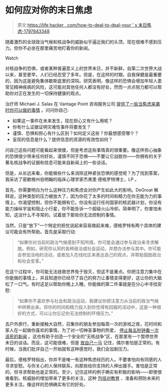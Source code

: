 # 如何应对你的末日焦虑

> 原文:[https://life hacker . com/how-to-deal-to-deal-your ' s 末日焦虑-1797843348](https://lifehacker.com/how-to-deal-with-your-apocalyptic-anxiety-1797843348)

随着激烈的全球政治气候和核战争的威胁似乎逼近我们的头顶，现在很难不感到压力。但你不必坐在那里痛苦地盯着你的新闻。

Watch

对核战争的恐惧，或者某种普遍意义上的世界末日，并不新鲜。自第二次世界大战以来，甚至更早，人们已经忍受了多年。但是，在这样的时期，自我保健是最重要的，因为这是避免集体歇斯底里的深钩。研究表明，像这样的恐惧会增加年轻人患常见精神疾病的风险，这可能对其他任何人都没有好处，然而一点点努力都可以帮助你对正在发生的一切保持健康的观点。

治疗师 Michael J. Salas 在 Vantage Point 咨询服务公司 [提供了一些当焦虑来袭时你可以做的事情](https://vantagepointdallascounseling.com/anxiety/dealing-with-the-anxiety-of-the-apocalypse-and-other-unlikely-events/) 。问问你自己:

*   如果这一事件在未来发生，现在担心又有什么用呢？
*   你有什么证据证明灾难性事件将要发生？
*   谨慎、恐惧和担心有什么区别？如何定义这些？你最想感受哪个？
*   呈现的信息是什么？提供信息的资源的有效性如何？

问自己这些问题可能看起来很傻，但是考虑这些事情真的很重要。像这样担心抽象的恐惧很少带来任何好处，谨慎不同于恐惧——不要让它战胜你——你拥有的关于著名核战争的证据和信息可能来自新闻上的一些谈话。

但是，从长远来看，你能做些什么来消除这种紧张恐惧的感觉呢？为了找到答案，我采访了密歇根州伯明翰的临床心理学家杰弗里·德格罗特博士，LP 。

首先，你需要明白为什么这种压力和焦虑会对你产生如此大的影响。DeGroat 解释说，这种类型的压力被放大了，因为你花了太多的时间和精力在你无能为力的事情上。你渴望控制，但你不能拥有它。你没有运行任何国家的核武器计划，你没有能力操纵宇宙和阻止小行星，你不能告诉一个超级火山冷却。简单明了，你害怕未知，这没什么不寻常的。试着放下那些你无法控制的事情。

当然，只是“放下”一个特定的担忧说起来容易做起来难，德格罗特有两个具体的建议可能会有所帮助。首先是采取行动:

> “如果你对当前的政治气候感到不知所措，你可能会通过参与政治来寻求解脱。例如，研究你认同的各种政治或社会运动，并想办法参与其中。你可能会参加当地的活动，或者加入在线社区来表达自己的观点，并帮助鼓励政治和社会变革。”

在这个过程中，你可能无法拯救世界免于毁灭，但这不是重点。你把注意力集中在你能做的事情上，并且知道你已经尽了自己的努力让事情变得更好，这让你的大脑松了一口气。有时这足以帮助你晚上入睡。你能做的第二件事就是在分心中寻找安慰:

> “如果你不喜欢参与社会和政治运动，我建议你把注意力从当前的政治气候中转移出来。将你的时间和精力投入到你觉得有回报的活动中，这是一种很好的方式，可以让你忘记你无法控制的环境压力。”

去户外旅行，重新接触大自然，召集你的朋友参加每周一次的游戏之夜，花时间和家人在一起做你喜欢的事情，为了对一切神圣事物的热爱， [停止每五秒钟看一次该死的新闻](https://lifehacker.com/how-to-keep-your-head-up-in-the-constant-stream-of-bad-1747891922) 。这也有助于创造一个安全的“无核战争”区，在那里有一个暂停世界末日的谈话。而且，这可能很难，但是 [放自己一马](http://www.apa.org/helpcenter/war-teens.aspx) 记住，偶尔害怕是正常的。有时候，当我们批评自己一开始就有这种感觉时，我们会加剧压力。

最后，德格罗特指出，你并不是唯一有这种焦虑经历的人。不要害怕向有同感的人寻求安慰。与你关心的人保持联系，向那些给你支持的人伸出援手。害怕是正常的，但寻求帮助也是正常的。至少，记住这样的例子确实有积极的影响——即使很难看到。核威胁的增加带来了更多的关注，这种 [包括对教育](http://lifehacker.com/how-to-survive-nuclear-fallout-1797685187) 、准备和预防未来的更多关注。像这样的恐惧确实有它的好处。